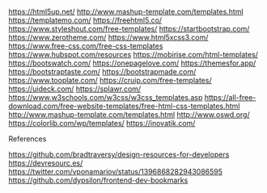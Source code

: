 https://html5up.net/
<PostResource
    image=""
    url=""
    title=""
    description=""
  />
http://www.mashup-template.com/templates.html
<PostResource
    image=""
    url=""
    title=""
    description=""
  />
https://templatemo.com/
<PostResource
    image=""
    url=""
    title=""
    description=""
  />
https://freehtml5.co/
<PostResource
    image=""
    url=""
    title=""
    description=""
  />
https://www.styleshout.com/free-templates/
<PostResource
    image=""
    url=""
    title=""
    description=""
  />
https://startbootstrap.com/
https://www.zerotheme.com/
https://www.html5xcss3.com/
https://www.free-css.com/free-css-templates
https://www.hubspot.com/resources
https://mobirise.com/html-templates/
https://bootswatch.com/
https://onepagelove.com/
https://themesfor.app/
https://bootstraptaste.com/
https://bootstrapmade.com/
https://www.tooplate.com/
https://cruip.com/free-templates/
https://uideck.com/
https://splawr.com/
https://www.w3schools.com/w3css/w3css_templates.asp
https://all-free-download.com/free-website-templates/free-html-css-templates.html
http://www.mashup-template.com/templates.html
http://www.oswd.org/
https://colorlib.com/wp/templates/
https://inovatik.com/


References

https://github.com/bradtraversy/design-resources-for-developers
https://devresourc.es/
https://twitter.com/vponamariov/status/1396868282943086595
https://github.com/dypsilon/frontend-dev-bookmarks